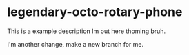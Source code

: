 # legendary-octo-rotary-phone
This is a example description 
Im out here thoming bruh.

I'm another change, make a new branch for me.

